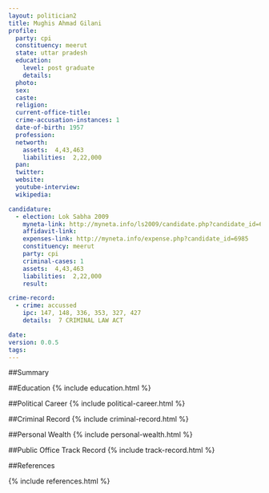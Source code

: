 ```yaml
---
layout: politician2
title: Mughis Ahmad Gilani
profile: 
  party: cpi
  constituency: meerut
  state: uttar pradesh
  education: 
    level: post graduate
    details: 
  photo: 
  sex: 
  caste: 
  religion: 
  current-office-title: 
  crime-accusation-instances: 1
  date-of-birth: 1957
  profession: 
  networth: 
    assets:  4,43,463
    liabilities:  2,22,000
  pan: 
  twitter: 
  website: 
  youtube-interview: 
  wikipedia: 

candidature: 
  - election: Lok Sabha 2009
    myneta-link: http://myneta.info/ls2009/candidate.php?candidate_id=6985
    affidavit-link: 
    expenses-link: http://myneta.info/expense.php?candidate_id=6985
    constituency: meerut 
    party: cpi
    criminal-cases: 1
    assets:  4,43,463
    liabilities:  2,22,000
    result:  

crime-record: 
  - crime: accussed
    ipc: 147, 148, 336, 353, 327, 427
    details:  7 CRIMINAL LAW ACT  

date: 
version: 0.0.5
tags: 
---
```

##Summary


##Education
{% include education.html %}


##Political Career
{% include political-career.html %}


##Criminal Record
{% include criminal-record.html %}


##Personal Wealth
{% include personal-wealth.html %}


##Public Office Track Record
{% include track-record.html %}


##References


{% include references.html %}